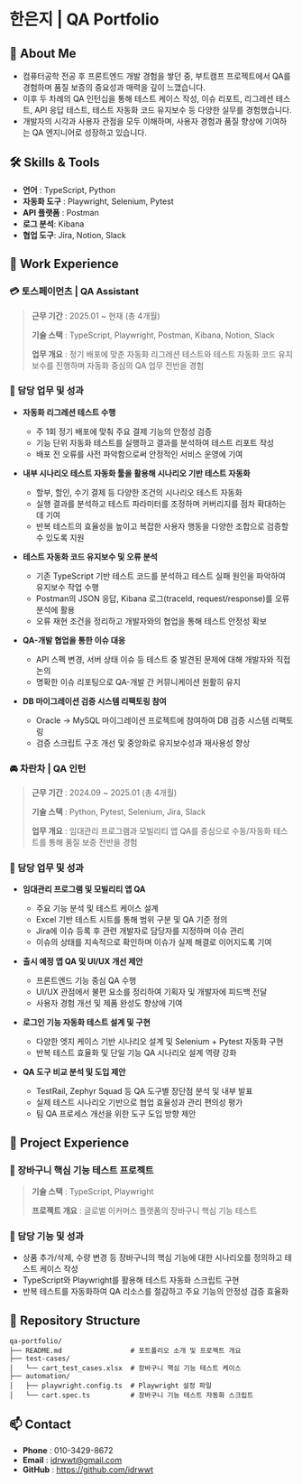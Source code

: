 # 한은지 | QA Portfolio

## 🌼 About Me

- 컴퓨터공학 전공 후 프론트엔드 개발 경험을 쌓던 중, 부트캠프 프로젝트에서 QA를 경험하며 품질 보증의 중요성과 매력을 깊이 느꼈습니다.
- 이후 두 차례의 QA 인턴십을 통해 테스트 케이스 작성, 이슈 리포트, 리그레션 테스트, API 응답 테스트, 테스트 자동화 코드 유지보수 등 다양한 실무를 경험했습니다.
- 개발자의 시각과 사용자 관점을 모두 이해하며, 사용자 경험과 품질 향상에 기여하는 QA 엔지니어로 성장하고 있습니다.

## 🛠 Skills & Tools

- **언어** : TypeScript, Python
- **자동화 도구** : Playwright, Selenium, Pytest
- **API 플랫폼** : Postman
- **로그 분석**: Kibana
- **협업 도구**: Jira, Notion, Slack

## 💼 Work Experience

### 💳 토스페이먼츠  |  QA Assistant

> **근무 기간** : 2025.01 ~ 현재 (총 4개월)
> 
> **기술 스택** : TypeScript, Playwright, Postman, Kibana, Notion, Slack
> 
> **업무 개요** : 정기 배포에 맞춘 자동화 리그레션 테스트와 테스트 자동화 코드 유지보수를 진행하며 자동화 중심의 QA 업무 전반을 경험

### **🎯 담당 업무 및 성과**

- **자동화 리그레션 테스트 수행**
  
    - 주 1회 정기 배포에 맞춰 주요 결제 기능의 안정성 검증
    - 기능 단위 자동화 테스트를 실행하고 결과를 분석하여 테스트 리포트 작성
    - 배포 전 오류를 사전 파악함으로써 안정적인 서비스 운영에 기여
      
- **내부 시나리오 테스트 자동화 툴을 활용해 시나리오 기반 테스트 자동화**
  
    - 할부, 할인, 수기 결제 등 다양한 조건의 시나리오 테스트 자동화
    - 실행 결과를 분석하고 테스트 파라미터를 조정하며 커버리지를 점차 확대하는 데 기여
    - 반복 테스트의 효율성을 높이고 복잡한 사용자 행동을 다양한 조합으로 검증할 수 있도록 지원
      
- **테스트 자동화 코드 유지보수 및 오류 분석**
  
    - 기존 TypeScript 기반 테스트 코드를 분석하고 테스트 실패 원인을 파악하여 유지보수 작업 수행
    - Postman의 JSON 응답, Kibana 로그(traceId, request/response)를 오류 분석에 활용
    - 오류 재현 조건을 정리하고 개발자와의 협업을 통해 테스트 안정성 확보
      
- **QA-개발 협업을 통한 이슈 대응**
  
    - API 스펙 변경, 서버 상태 이슈 등 테스트 중 발견된 문제에 대해 개발자와 직접 논의
    - 명확한 이슈 리포팅으로 QA-개발 간 커뮤니케이션 원활히 유지
      
- **DB 마이그레이션 검증 시스템 리팩토링 참여**
  
    - Oracle → MySQL 마이그레이션 프로젝트에 참여하여 DB 검증 시스템 리팩토링
    - 검증 스크립트 구조 개선 및 중앙화로 유지보수성과 재사용성 향상

### 🚘 차란차  |  QA 인턴

> **근무 기간** : 2024.09 ~ 2025.01 (총 4개월)
> 
> **기술 스택** : Python, Pytest, Selenium, Jira, Slack
> 
> **업무 개요** : 임대관리 프로그램과 모빌리티 앱 QA를 중심으로 수동/자동화 테스트를 통해 품질 보증 전반을 경험

### **🎯 담당 업무 및 성과**

- **임대관리 프로그램 및 모빌리티 앱 QA**
    - 주요 기능 분석 및 테스트 케이스 설계
    - Excel 기반 테스트 시트를 통해 범위 구분 및 QA 기준 정의
    - Jira에 이슈 등록 후 관련 개발자로 담당자를 지정하며 이슈 관리
    - 이슈의 상태를 지속적으로 확인하며 이슈가 실제 해결로 이어지도록 기여
      
- **출시 예정 앱 QA 및 UI/UX 개선 제안**
    - 프론트엔드 기능 중심 QA 수행
    - UI/UX 관점에서 불편 요소를 정리하여 기획자 및 개발자에 피드백 전달
    - 사용자 경험 개선 및 제품 완성도 향상에 기여
      
- **로그인 기능 자동화 테스트 설계 및 구현**
    - 다양한 엣지 케이스 기반 시나리오 설계 및 Selenium + Pytest 자동화 구현
    - 반복 테스트 효율화 및 단일 기능 QA 시나리오 설계 역량 강화
      
- **QA 도구 비교 분석 및 도입 제안**
    - TestRail, Zephyr Squad 등 QA 도구별 장단점 분석 및 내부 발표
    - 실제 테스트 시나리오 기반으로 협업 효율성과 관리 편의성 평가
    - 팀 QA 프로세스 개선을 위한 도구 도입 방향 제안

## 📁 Project Experience

### 🛒 장바구니 핵심 기능 테스트 프로젝트

> **기술 스택** : TypeScript, Playwright
> 
> **프로젝트 개요** : 글로벌 이커머스 플랫폼의 장바구니 핵심 기능 테스트

### 🎯 담당 기능 및 성과

- 상품 추가/삭제, 수량 변경 등 장바구니의 핵심 기능에 대한 시나리오를 정의하고 테스트 케이스 작성
- TypeScript와 Playwright를 활용해 테스트 자동화 스크립트 구현
- 반복 테스트를 자동화하여 QA 리소스를 절감하고 주요 기능의 안정성 검증 효율화

## 📂 Repository Structure

```
qa-portfolio/
├── README.md                 # 포트폴리오 소개 및 프로젝트 개요
├── test-cases/
│   └── cart_test_cases.xlsx  # 장바구니 핵심 기능 테스트 케이스
├── automation/
│   ├── playwright.config.ts  # Playwright 설정 파일
│   └── cart.spec.ts          # 장바구니 기능 테스트 자동화 스크립트
```

## 📫 Contact

- **Phone** : 010-3429-8672
- **Email** : idrwwt@gmail.com
- **GitHub** : https://github.com/idrwwt
